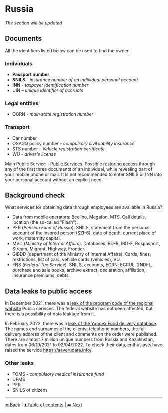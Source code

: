 # Russia

*The section will be updated*

## Documents

All the identifiers listed below can be used to find the owner.

### Individuals
- **Passport number**
- **SNILS** - *insurance number of an individual personal account*
- **INN** - *taxpayer identification number*
- UIN – *unique identifier of accruals*

### Legal entities
- OGRN - *main state registration number*

### Transport
- Car number
- OSAGO policy number - *compulsory civil liability insurance*
- STS number - *Vehicle registration certificate*
- WU - *driver's license*

Main Public Service - [Public Services](https://www.gosuslugi.ru/). Possible
[restoring access](https://esia.gosuslugi.ru/recovery/)
through any of the first three documents of an individual, while revealing
part of your mobile phone or mail. It is not recommended
to enter SNILS or INN into your personal account without an explicit need.

## Background check

What services for obtaining data through employees are available in Russia?

- Data from mobile operators: Beeline, Megafon, MTS. Call details, location (the so-called "Flash").
- PFR (*Pension Fund of Russia*). SNILS, statement from the personal account of the insured person (SZI-6), date of death,
current place of work, maternity capital.
- MVD (*Ministry of Internal Affairs*). Databases IBD-R, IBD-F, Rospasport, Stream, Migrant, Highway, Frontier.
- GIBDD (department of the Ministry of Internal Affairs). Cards, fines, restrictions, list of cars, vehicle cards (vehicles), VU.
- FNS (*Federal Tax Service*). SNILS, accounts, EGRN, EGRUL, 2NDFL, purchase and sale books, archive extract,
declaration, affiliation, insurance premiums, debts.

## Data leaks to public access

In December 2021, there was a [leak of the program code
of the regional website](https://www.forbes.ru/tekhnologii/451375-privlec-vnimanie-k-probleme-kto-slil-ishodnyj-kod-gosuslug-i-cem-eto-grozit)
Public services. The federal website has not been affected, but there is a possibility
of data leakage from it.

In February 2022, there was a [leak of the Yandex.Food delivery database](https://habr.com/ru/news/t/654039/).
The names and surnames of the clients, telephone numbers,
the full delivery address of the client and comments on the order were published.
There are almost 7 million unique numbers from Russia and Kazakhstan, dates from 06/19/2021 to 02/04/2022.
To check their data, enthusiasts have raised the service https://saverudata.info/.

### Other leaks
- FOMS - *compulsory medical insurance fund*
- UFMS
- PFR
- SNILS of citizens
---

[⬅️ Back](./deleteme.md) | [⏫ Table of contents](../README.md) | [➡️ Next](./ukraine.md)
